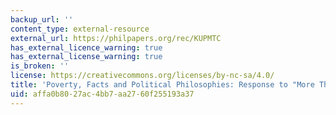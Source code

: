 ```yaml
---
backup_url: ''
content_type: external-resource
external_url: https://philpapers.org/rec/KUPMTC
has_external_licence_warning: true
has_external_license_warning: true
is_broken: ''
license: https://creativecommons.org/licenses/by-nc-sa/4.0/
title: 'Poverty, Facts and Political Philosophies: Response to "More Than Charity"'
uid: affa0b80-27ac-4bb7-aa27-60f255193a37
---
```

